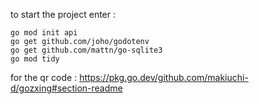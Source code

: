 to start the project enter : 

```
go mod init api
go get github.com/joho/godotenv
go get github.com/mattn/go-sqlite3
go mod tidy
```



for the qr code : https://pkg.go.dev/github.com/makiuchi-d/gozxing#section-readme